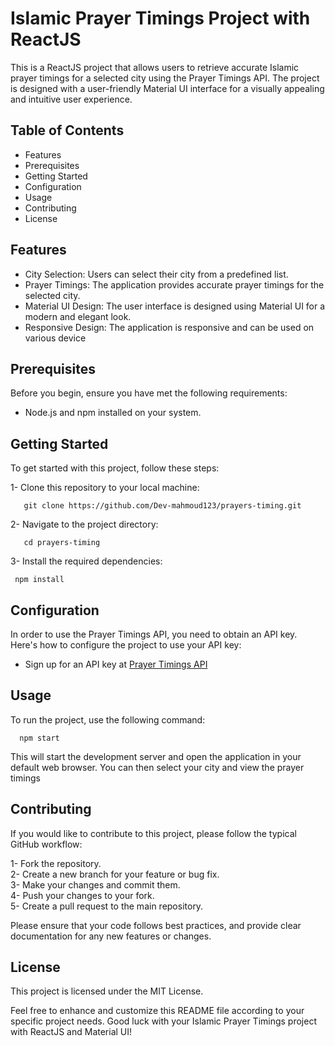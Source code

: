 # Islamic Prayer Timings Project with ReactJS

This is a ReactJS project that allows users to retrieve accurate Islamic prayer timings for a selected city using the Prayer Timings API. The project is designed with a user-friendly Material UI interface for a visually appealing and intuitive user experience.


## Table of Contents

   * Features
   * Prerequisites
   * Getting Started
   * Configuration
   * Usage
   * Contributing
   * License


## Features

   * City Selection: Users can select their city from a predefined list.
   * Prayer Timings: The application provides accurate prayer timings for the selected city.
   * Material UI Design: The user interface is designed using Material UI for a modern and elegant look.
   * Responsive Design: The application is responsive and can be used on various device


## Prerequisites

Before you begin, ensure you have met the following requirements:

   * Node.js and npm installed on your system.

## Getting Started

To get started with this project, follow these steps:

   1- Clone this repository to your local machine:<br>

       git clone https://github.com/Dev-mahmoud123/prayers-timing.git 

   2- Navigate to the project directory:<br>

       cd prayers-timing 

   3- Install the required dependencies:<br>  

     npm install

## Configuration

In order to use the Prayer Timings API, you need to obtain an API key. Here's how to configure the project to use your API key:

- Sign up for an API key at
 [Prayer Timings API](http://api.aladhan.com/v1/timingsByCity?city=Cairo&country=Egypt) 


 ## Usage

To run the project, use the following command:<br>

      npm start 

This will start the development server and open the application in your default web browser. You can then select your city and view the prayer timings

## Contributing

If you would like to contribute to this project, please follow the typical GitHub workflow:

   1- Fork the repository.<br>
   2- Create a new branch for your feature or bug fix.<br>
   3- Make your changes and commit them.<br>
   4- Push your changes to your fork.<br>
   5- Create a pull request to the main repository.<br>

   Please ensure that your code follows best practices, and provide clear documentation for any new features or changes.


## License

This project is licensed under the MIT License. 

Feel free to enhance and customize this README file according to your specific project needs. Good luck with your Islamic Prayer Timings project with ReactJS and Material UI!